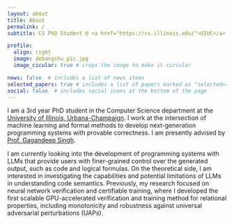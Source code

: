 ```yaml
---
layout: about
title: About
permalink: /
subtitle: CS PhD Student @ <a href="https://cs.illinois.edu/">UIUC</a>

profile:
  align: right
  image: debangshu_pic.jpg
  image_cicular: true # crops the image to make it circular

news: false  # includes a list of news items
selected_papers: true # includes a list of papers marked as "selected={true}"
social: false  # includes social icons at the bottom of the page
---
```


I am a 3rd year PhD student in the Computer Science department at the [University of Illinois, Urbana-Champaign](https://cs.illinois.edu/). I work at the intersection of machine learning and formal methods to develop next-generation programming systems with provable correctness. I am presently advised by [Prof. Gagandeep Singh](https://ggndpsngh.github.io/). 

I am currently looking into the development of programming systems with LLMs that provide users with finer-grained control over the generated output, such as code and logical formulas. On the theoretical side, I am interested in investigating the capabilities and potential limitations of LLMs in understanding code semantics. Previously, my research focused on neural network verification and certifiable training, where I developed the first scalable GPU-accelerated verification and training method for relational properties, including monotonicity and robustness against universal adversarial perturbations (UAPs).